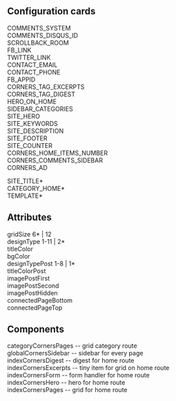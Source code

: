 Configuration cards 
-------------------
COMMENTS_SYSTEM  
COMMENTS_DISQUS_ID  
SCROLLBACK_ROOM  
FB_LINK  
TWITTER_LINK  
CONTACT_EMAIL  
CONTACT_PHONE  
FB_APPID  
CORNERS_TAG_EXCERPTS   
CORNERS_TAG_DIGEST  
HERO_ON_HOME  
SIDEBAR_CATEGORIES  
SITE_HERO  
SITE_KEYWORDS  
SITE_DESCRIPTION  
SITE_FOOTER  
SITE_COUNTER  
CORNERS_HOME_ITEMS_NUMBER  
CORNERS_COMMENTS_SIDEBAR  
CORNERS_AD  

SITE_TITLE*  
CATEGORY_HOME*  
TEMPLATE*  

Attributes
----------
gridSize 6* | 12  
designType 1-11 | 2*  
titleColor  
bgColor  
designTypePost 1-8 | 1*  
titleColorPost  
imagePostFirst  
imagePostSecond  
imagePostHidden  
connectedPageBottom  
connectedPageTop  

Components
----------
categoryCornersPages -- grid category route  
globalCornersSidebar -- sidebar for every page  
indexCornersDigest -- digest for home route  
indexCornersExcerpts -- tiny item for grid on home route  
indexCornersForm -- form handler for home route  
indexCornersHero -- hero for home route  
indexCornersPages -- grid for home route  

